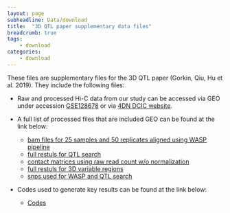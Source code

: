 ```yaml
---
layout: page
subheadline: Data/download
title:  "3D QTL paper supplementary data files"
breadcrumb: true
tags:
    - download
categories:
    - download
---
```


These files are supplementary files for the 3D QTL paper (Gorkin, Qiu, Hu et al. 2019). They include the following files: 

- Raw and processed Hi-C data from our study can be accessed via GEO under accession [GSE128678](https://www.ncbi.nlm.nih.gov/geo/query/acc.cgi?acc=GSE128678) or via [4DN DCIC website]( http://dcic.4dnucleome.org). 

- A full list of processed files that are included GEO can be found at the link below:  
    * [bam files for 25 samples and 50 replicates aligned using WASP pipeline]()
    * [full restuls for QTL search]()
    * [contact matrices using raw read count w/o normalization]()
    * [full restuls for 3D variable regions]()
    * [snps used for WASP and QTL search]()
    
- Codes used to generate key results can be found at the link below:  
    * [Codes]()
